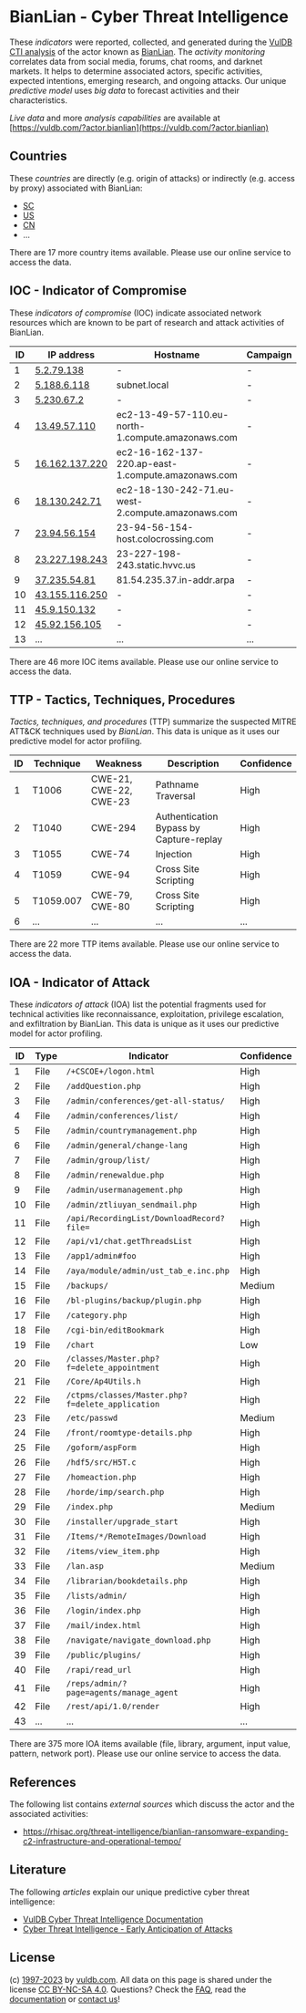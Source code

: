 # BianLian - Cyber Threat Intelligence

These _indicators_ were reported, collected, and generated during the [VulDB CTI analysis](https://vuldb.com/?kb.cti) of the actor known as [BianLian](https://vuldb.com/?actor.bianlian). The _activity monitoring_ correlates data from social media, forums, chat rooms, and darknet markets. It helps to determine associated actors, specific activities, expected intentions, emerging research, and ongoing attacks. Our unique _predictive model_ uses _big data_ to forecast activities and their characteristics.

_Live data_ and more _analysis capabilities_ are available at [https://vuldb.com/?actor.bianlian](https://vuldb.com/?actor.bianlian)

## Countries

These _countries_ are directly (e.g. origin of attacks) or indirectly (e.g. access by proxy) associated with BianLian:

* [SC](https://vuldb.com/?country.sc)
* [US](https://vuldb.com/?country.us)
* [CN](https://vuldb.com/?country.cn)
* ...

There are 17 more country items available. Please use our online service to access the data.

## IOC - Indicator of Compromise

These _indicators of compromise_ (IOC) indicate associated network resources which are known to be part of research and attack activities of BianLian.

ID | IP address | Hostname | Campaign | Confidence
-- | ---------- | -------- | -------- | ----------
1 | [5.2.79.138](https://vuldb.com/?ip.5.2.79.138) | - | - | High
2 | [5.188.6.118](https://vuldb.com/?ip.5.188.6.118) | subnet.local | - | High
3 | [5.230.67.2](https://vuldb.com/?ip.5.230.67.2) | - | - | High
4 | [13.49.57.110](https://vuldb.com/?ip.13.49.57.110) | ec2-13-49-57-110.eu-north-1.compute.amazonaws.com | - | Medium
5 | [16.162.137.220](https://vuldb.com/?ip.16.162.137.220) | ec2-16-162-137-220.ap-east-1.compute.amazonaws.com | - | Medium
6 | [18.130.242.71](https://vuldb.com/?ip.18.130.242.71) | ec2-18-130-242-71.eu-west-2.compute.amazonaws.com | - | Medium
7 | [23.94.56.154](https://vuldb.com/?ip.23.94.56.154) | 23-94-56-154-host.colocrossing.com | - | High
8 | [23.227.198.243](https://vuldb.com/?ip.23.227.198.243) | 23-227-198-243.static.hvvc.us | - | High
9 | [37.235.54.81](https://vuldb.com/?ip.37.235.54.81) | 81.54.235.37.in-addr.arpa | - | High
10 | [43.155.116.250](https://vuldb.com/?ip.43.155.116.250) | - | - | High
11 | [45.9.150.132](https://vuldb.com/?ip.45.9.150.132) | - | - | High
12 | [45.92.156.105](https://vuldb.com/?ip.45.92.156.105) | - | - | High
13 | ... | ... | ... | ...

There are 46 more IOC items available. Please use our online service to access the data.

## TTP - Tactics, Techniques, Procedures

_Tactics, techniques, and procedures_ (TTP) summarize the suspected MITRE ATT&CK techniques used by _BianLian_. This data is unique as it uses our predictive model for actor profiling.

ID | Technique | Weakness | Description | Confidence
-- | --------- | -------- | ----------- | ----------
1 | T1006 | CWE-21, CWE-22, CWE-23 | Pathname Traversal | High
2 | T1040 | CWE-294 | Authentication Bypass by Capture-replay | High
3 | T1055 | CWE-74 | Injection | High
4 | T1059 | CWE-94 | Cross Site Scripting | High
5 | T1059.007 | CWE-79, CWE-80 | Cross Site Scripting | High
6 | ... | ... | ... | ...

There are 22 more TTP items available. Please use our online service to access the data.

## IOA - Indicator of Attack

These _indicators of attack_ (IOA) list the potential fragments used for technical activities like reconnaissance, exploitation, privilege escalation, and exfiltration by BianLian. This data is unique as it uses our predictive model for actor profiling.

ID | Type | Indicator | Confidence
-- | ---- | --------- | ----------
1 | File | `/+CSCOE+/logon.html` | High
2 | File | `/addQuestion.php` | High
3 | File | `/admin/conferences/get-all-status/` | High
4 | File | `/admin/conferences/list/` | High
5 | File | `/admin/countrymanagement.php` | High
6 | File | `/admin/general/change-lang` | High
7 | File | `/admin/group/list/` | High
8 | File | `/admin/renewaldue.php` | High
9 | File | `/admin/usermanagement.php` | High
10 | File | `/admin/ztliuyan_sendmail.php` | High
11 | File | `/api/RecordingList/DownloadRecord?file=` | High
12 | File | `/api/v1/chat.getThreadsList` | High
13 | File | `/app1/admin#foo` | High
14 | File | `/aya/module/admin/ust_tab_e.inc.php` | High
15 | File | `/backups/` | Medium
16 | File | `/bl-plugins/backup/plugin.php` | High
17 | File | `/category.php` | High
18 | File | `/cgi-bin/editBookmark` | High
19 | File | `/chart` | Low
20 | File | `/classes/Master.php?f=delete_appointment` | High
21 | File | `/Core/Ap4Utils.h` | High
22 | File | `/ctpms/classes/Master.php?f=delete_application` | High
23 | File | `/etc/passwd` | Medium
24 | File | `/front/roomtype-details.php` | High
25 | File | `/goform/aspForm` | High
26 | File | `/hdf5/src/H5T.c` | High
27 | File | `/homeaction.php` | High
28 | File | `/horde/imp/search.php` | High
29 | File | `/index.php` | Medium
30 | File | `/installer/upgrade_start` | High
31 | File | `/Items/*/RemoteImages/Download` | High
32 | File | `/items/view_item.php` | High
33 | File | `/lan.asp` | Medium
34 | File | `/librarian/bookdetails.php` | High
35 | File | `/lists/admin/` | High
36 | File | `/login/index.php` | High
37 | File | `/mail/index.html` | High
38 | File | `/navigate/navigate_download.php` | High
39 | File | `/public/plugins/` | High
40 | File | `/rapi/read_url` | High
41 | File | `/reps/admin/?page=agents/manage_agent` | High
42 | File | `/rest/api/1.0/render` | High
43 | ... | ... | ...

There are 375 more IOA items available (file, library, argument, input value, pattern, network port). Please use our online service to access the data.

## References

The following list contains _external sources_ which discuss the actor and the associated activities:

* https://rhisac.org/threat-intelligence/bianlian-ransomware-expanding-c2-infrastructure-and-operational-tempo/

## Literature

The following _articles_ explain our unique predictive cyber threat intelligence:

* [VulDB Cyber Threat Intelligence Documentation](https://vuldb.com/?kb.cti)
* [Cyber Threat Intelligence - Early Anticipation of Attacks](https://www.scip.ch/en/?labs.20201022)

## License

(c) [1997-2023](https://vuldb.com/?kb.changelog) by [vuldb.com](https://vuldb.com/?kb.about). All data on this page is shared under the license [CC BY-NC-SA 4.0](https://creativecommons.org/licenses/by-nc-sa/4.0/). Questions? Check the [FAQ](https://vuldb.com/?kb.faq), read the [documentation](https://vuldb.com/?kb) or [contact us](https://vuldb.com/?contact)!
